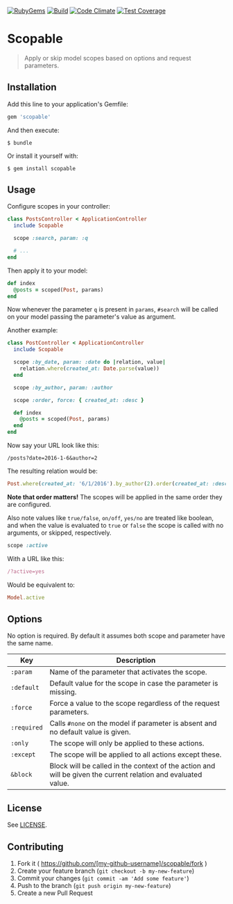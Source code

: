 [![RubyGems](https://img.shields.io/gem/dt/scopable.svg)](https://rubygems.org/gems/scopable)
[![Build](https://img.shields.io/travis/corenzan/scopable.svg)](https://travis-ci.org/corenzan/scopable)
[![Code Climate](https://img.shields.io/codeclimate/github/corenzan/scopable.svg)](https://codeclimate.com/github/corenzan/scopable)
[![Test Coverage](https://img.shields.io/codeclimate/coverage/github/corenzan/scopable.svg)](https://codeclimate.com/github/corenzan/scopable/coverage)

# Scopable

> Apply or skip model scopes based on options and request parameters.

## Installation

Add this line to your application's Gemfile:

```ruby
gem 'scopable'
```

And then execute:

```shell
$ bundle
```

Or install it yourself with:

```shell
$ gem install scopable
```

## Usage

Configure scopes in your controller:

```ruby
class PostsController < ApplicationController
  include Scopable

  scope :search, param: :q

  # ...
end
```

Then apply it to your model:

```ruby
def index
  @posts = scoped(Post, params)
end
```

Now whenever the parameter `q` is present in `params`, `#search` will be called on your model passing the parameter's value as argument.

Another example:

```ruby
class PostController < ApplicationController
  include Scopable

  scope :by_date, param: :date do |relation, value|
    relation.where(created_at: Date.parse(value))
  end

  scope :by_author, param: :author

  scope :order, force: { created_at: :desc }

  def index
    @posts = scoped(Post, params)
  end
end
```

Now say your URL look like this:

```
/posts?date=2016-1-6&author=2
```

The resulting relation would be:

```ruby
Post.where(created_at: '6/1/2016').by_author(2).order(created_at: :desc)
```

**Note that order matters!** The scopes will be applied in the same order they are configured.

Also note values like `true/false`, `on/off`, `yes/no` are treated like boolean, and when the value is evaluated to `true` or `false` the scope is called with no arguments, or skipped, respectively.

```ruby
scope :active
```

With a URL like this:

```ruby
/?active=yes
```

Would be equivalent to:

```ruby
Model.active
```

## Options

No option is required. By default it assumes both scope and parameter have the same name.

Key         | Description
------------|--------------------------------------------------------------------------------------------------------------
`:param`    | Name of the parameter that activates the scope.
`:default`  | Default value for the scope in case the parameter is missing.
`:force`    | Force a value to the scope regardless of the request parameters.
`:required` | Calls `#none` on the model if parameter is absent and no default value is given.
`:only`     | The scope will only be applied to these actions.
`:except`   | The scope will be applied to all actions except these.
`&block`    | Block will be called in the context of the action and will be given the current relation and evaluated value.

## License

See [LICENSE](LICENSE).

## Contributing

1. Fork it ( https://github.com/[my-github-username]/scopable/fork )
2. Create your feature branch (`git checkout -b my-new-feature`)
3. Commit your changes (`git commit -am 'Add some feature'`)
4. Push to the branch (`git push origin my-new-feature`)
5. Create a new Pull Request

